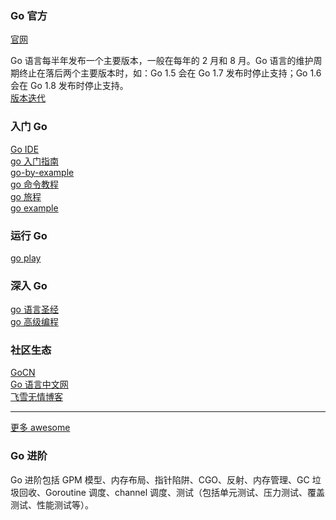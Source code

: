 
### Go 官方
[官网](https://golang.org/)  

Go 语言每半年发布一个主要版本，一般在每年的 2 月和 8 月。Go 语言的维护周期终止在落后两个主要版本时，如：Go 1.5 会在 Go 1.7 发布时停止支持；Go 1.6 会在 Go 1.8 发布时停止支持。  
[版本迭代](https://golang.org/doc/devel/release.html)  

### 入门 Go
[Go IDE](https://www.jetbrains.com/go/)  
[go 入门指南](https://github.com/Unknwon/the-way-to-go_ZH_CN)  
[go-by-example](https://github.com/xg-wang/gobyexample)  
[go 命令教程](https://github.com/hyper0x/go_command_tutorial)  
[go 旅程](https://tour.golang.org/)  
[go example](https://gobyexample.com/)  

### 运行 Go
[go play](https://play.golang.org/)  

### 深入 Go
[go 语言圣经](https://github.com/golang-china/gopl-zh)  
[go 高级编程](https://github.com/chai2010/advanced-go-programming-book)  

### 社区生态
[GoCN](https://gocn.io/)  
[Go 语言中文网](https://studygolang.com/)  
[飞雪无情博客](http://www.flysnow.org/categories/Golang/)  

----------------------  
[更多 awesome](https://github.com/avelino/awesome-go)  

### Go 进阶
Go 进阶包括 GPM 模型、内存布局、指针陷阱、CGO、反射、内存管理、GC 垃圾回收、Goroutine 调度、channel 调度、测试（包括单元测试、压力测试、覆盖测试、性能测试等）。
